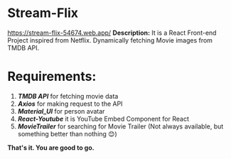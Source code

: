 # Stream-Flix
https://stream-flix-54674.web.app/
**Description:**
It is a React Front-end Project inspired from Netflix. Dynamically fetching Movie images from TMDB API. 

# Requirements:
1. **_TMDB API_** for fetching movie data
2. **_Axios_** for making request to the API
3. **_Material_UI_** for person avatar
4. **_React-Youtube_** it is YouTube Embed Component for React
5. **_MovieTrailer_** for searching for Movie Trailer (Not always available, but something better than nothing 😊)

**That's it.
You are good to go.**
